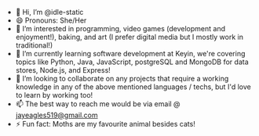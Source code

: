- 👋 Hi, I’m @idle-static
- 😄 Pronouns: She/Her
- 👀 I’m interested in programming, video games (development and enjoyment!), baking, and art (I prefer digital media but I mostly work in traditional!)
- 🌱 I’m currently learning software development at Keyin, we're covering topics like Python, Java, JavaScript, postgreSQL and MongoDB for data stores, Node.js, and Express!
- 💞️ I’m looking to collaborate on any projects that require a working knowledge in any of the above mentioned languages / techs, but I'd love to learn by working too!
- 📫 The best way to reach me would be via email @ jayeagles519@gmail.com
- ⚡ Fun fact: Moths are my favourite animal besides cats!
